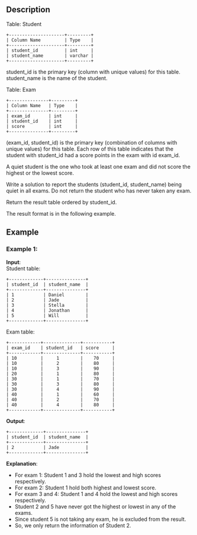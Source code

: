 ## Description
Table: Student
```
+---------------------+---------+
| Column Name         | Type    |
+---------------------+---------+
| student_id          | int     |
| student_name        | varchar |
+---------------------+---------+
```

student_id is the primary key (column with unique values) for this table.
student_name is the name of the student.
 
Table: Exam
```
+---------------+---------+
| Column Name   | Type    |
+---------------+---------+
| exam_id       | int     |
| student_id    | int     |
| score         | int     |
+---------------+---------+
```
(exam_id, student_id) is the primary key (combination of columns with unique values) for this table.
Each row of this table indicates that the student with student_id had a score points in the exam with id exam_id.
 
A quiet student is the one who took at least one exam and did not score the highest or the lowest score.

Write a solution to report the students (student_id, student_name) being quiet in all exams. Do not return the student who has never taken any exam.

Return the result table ordered by student_id.

The result format is in the following example.

## Example
### Example 1:
**Input**:  
Student table:
```
+-------------+---------------+
| student_id  | student_name  |
+-------------+---------------+
| 1           | Daniel        |
| 2           | Jade          |
| 3           | Stella        |
| 4           | Jonathan      |
| 5           | Will          |
+-------------+---------------+
```

Exam table:
```
+------------+--------------+-----------+
| exam_id    | student_id   | score     |
+------------+--------------+-----------+
| 10         |     1        |    70     |
| 10         |     2        |    80     |
| 10         |     3        |    90     |
| 20         |     1        |    80     |
| 30         |     1        |    70     |
| 30         |     3        |    80     |
| 30         |     4        |    90     |
| 40         |     1        |    60     |
| 40         |     2        |    70     |
| 40         |     4        |    80     |
+------------+--------------+-----------+
```
**Output**: 
```
+-------------+---------------+
| student_id  | student_name  |
+-------------+---------------+
| 2           | Jade          |
+-------------+---------------+
```
**Explanation**: 
- For exam 1: Student 1 and 3 hold the lowest and high scores respectively.
- For exam 2: Student 1 hold both highest and lowest score.
- For exam 3 and 4: Student 1 and 4 hold the lowest and high scores respectively.
- Student 2 and 5 have never got the highest or lowest in any of the exams.
- Since student 5 is not taking any exam, he is excluded from the result.
- So, we only return the information of Student 2.